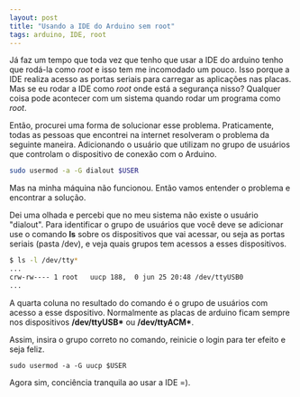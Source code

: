 ```yaml
---
layout: post
title: "Usando a IDE do Arduino sem root"
tags: arduino, IDE, root
---
```


Já faz um tempo que toda vez que tenho que usar a IDE do arduino tenho que rodá-la como _root_ e isso tem me incomodado um pouco. Isso porque a IDE realiza acesso as portas seriais para carregar as aplicações nas placas. Mas se eu rodar a IDE como _root_ onde está a segurança nisso? Qualquer coisa pode acontecer com um sistema quando rodar um programa como _root_.

Então, procurei uma forma de solucionar esse problema. Praticamente, todas as pessoas que encontrei na internet resolveram o problema da seguinte maneira. Adicionando o usuário que utilizam no grupo de usuários que controlam o dispositivo de conexão com o Arduino.

```bash
sudo usermod -a -G dialout $USER

```

Mas na minha máquina não funcionou. Então vamos entender o problema e encontrar a solução. 

<!-- more -->

Dei uma olhada e percebi que no meu sistema não existe o usuário "dialout". Para identificar o grupo de usuários que você deve se adicionar use o comando __ls__ sobre os dispositivos que vai acessar, ou seja as portas seriais (pasta /dev), e veja quais grupos tem acessos a esses dispositivos.

```bash
$ ls -l /dev/tty*
...
crw-rw---- 1 root   uucp 188,  0 jun 25 20:48 /dev/ttyUSB0
...

```
A quarta coluna no resultado do comando é o grupo de usuários com acesso a esse dspositivo. Normalmente as placas de arduino ficam sempre nos dispositivos __/dev/ttyUSB\*__ ou __/dev/ttyACM\*__. 

Assim, insira o grupo correto no comando, reinicie o login para ter efeito e seja feliz.

```
sudo usermod -a -G uucp $USER
```

Agora sim, conciência tranquila ao usar a IDE =).

